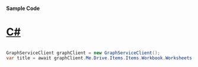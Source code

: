 #### Sample Code
# [C#](#tab/Csharp)

```C#

GraphServiceClient graphClient = new GraphServiceClient();
var title = await graphClient.Me.Drive.Items.Items.Workbook.Worksheets.Worksheets.Charts.Charts.Title.Request().GetAsync();

```